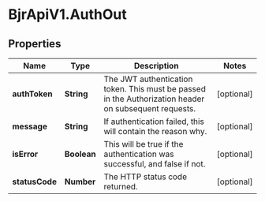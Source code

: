 # BjrApiV1.AuthOut

## Properties
Name | Type | Description | Notes
------------ | ------------- | ------------- | -------------
**authToken** | **String** | The JWT authentication token. This must be passed in the Authorization header on subsequent requests. | [optional] 
**message** | **String** | If authentication failed, this will contain the reason why. | [optional] 
**isError** | **Boolean** | This will be true if the authentication was successful, and false if not. | [optional] 
**statusCode** | **Number** | The HTTP status code returned. | [optional] 
